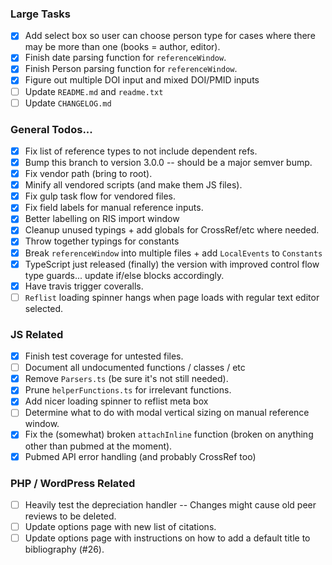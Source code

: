 ### Large Tasks
- [x] Add select box so user can choose person type for cases where there may be more than one (books = author, editor).
- [x] Finish date parsing function for `referenceWindow`.
- [x] Finish Person parsing function for `referenceWindow`.
- [x] Figure out multiple DOI input and mixed DOI/PMID inputs
- [ ] Update `README.md` and `readme.txt`
- [ ] Update `CHANGELOG.md`

### General Todos...
- [x] Fix list of reference types to not include dependent refs.
- [x] Bump this branch to version 3.0.0 -- should be a major semver bump.
- [x] Fix vendor path (bring to root).
- [x] Minify all vendored scripts (and make them JS files).
- [x] Fix gulp task flow for vendored files.
- [x] Fix field labels for manual reference inputs.
- [x] Better labelling on RIS import window
- [x] Cleanup unused typings + add globals for CrossRef/etc where needed.
- [x] Throw together typings for constants
- [x] Break `referenceWindow` into multiple files + add `LocalEvents` to `Constants`
- [x] TypeScript just released (finally) the version with improved control flow type guards... update if/else blocks accordingly.
- [x] Have travis trigger coveralls.
- [ ] `Reflist` loading spinner hangs when page loads with regular text editor selected.

### JS Related
- [x] Finish test coverage for untested files.
- [ ] Document all undocumented functions / classes / etc
- [x] Remove `Parsers.ts` (be sure it's not still needed).
- [x] Prune `helperFunctions.ts` for irrelevant functions.
- [x] Add nicer loading spinner to reflist meta box
- [ ] Determine what to do with modal vertical sizing on manual reference window.
- [x] Fix the (somewhat) broken `attachInline` function (broken on anything other than pubmed at the moment).
- [x] Pubmed API error handling (and probably CrossRef too)

### PHP / WordPress Related
- [ ] Heavily test the depreciation handler -- Changes might cause old peer reviews to be deleted.
- [ ] Update options page with new list of citations.
- [ ] Update options page with instructions on how to add a default title to bibliography (#26).
